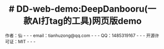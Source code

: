 <p align="center">
  <h1 style="text-align: center;"># DD-web-demo:DeepDanbooru(一款AI打tag的工具)网页版demo</h1>
</p>
作者：仙
- - - 
email：tianhuzong@qq.com
- - -
QQ：1485319167
- - -
开源许可证：MIT
- - -
